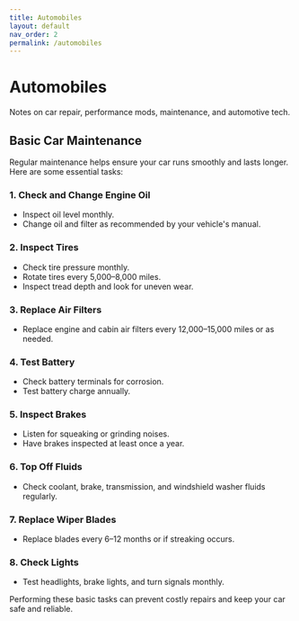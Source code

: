 ```yaml
---
title: Automobiles
layout: default
nav_order: 2
permalink: /automobiles
---
```


# Automobiles
Notes on car repair, performance mods, maintenance, and automotive tech.

## Basic Car Maintenance

Regular maintenance helps ensure your car runs smoothly and lasts longer. Here are some essential tasks:

### 1. Check and Change Engine Oil
- Inspect oil level monthly.
- Change oil and filter as recommended by your vehicle's manual.

### 2. Inspect Tires
- Check tire pressure monthly.
- Rotate tires every 5,000–8,000 miles.
- Inspect tread depth and look for uneven wear.

### 3. Replace Air Filters
- Replace engine and cabin air filters every 12,000–15,000 miles or as needed.

### 4. Test Battery
- Check battery terminals for corrosion.
- Test battery charge annually.

### 5. Inspect Brakes
- Listen for squeaking or grinding noises.
- Have brakes inspected at least once a year.

### 6. Top Off Fluids
- Check coolant, brake, transmission, and windshield washer fluids regularly.

### 7. Replace Wiper Blades
- Replace blades every 6–12 months or if streaking occurs.

### 8. Check Lights
- Test headlights, brake lights, and turn signals monthly.

Performing these basic tasks can prevent costly repairs and keep your car safe and reliable.